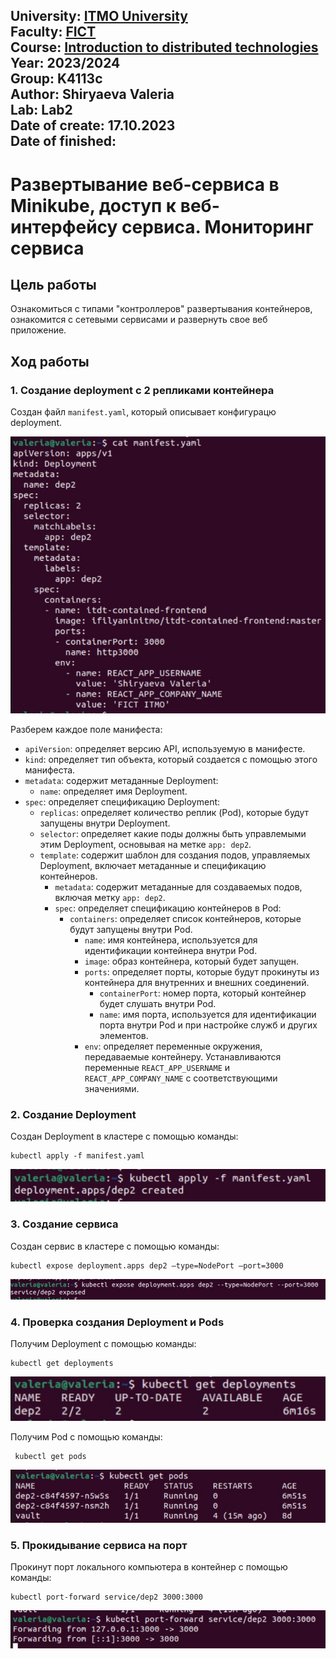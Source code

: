 University: [ITMO University](https://itmo.ru/ru/)  
Faculty: [FICT](https://fict.itmo.ru)  
Course: [Introduction to distributed technologies](https://github.com/itmo-ict-faculty/introduction-to-distributed-technologies)  
Year: 2023/2024  
Group: K4113c  
Author: Shiryaeva Valeria  
Lab: Lab2  
Date of create: 17.10.2023  
Date of finished:
---
# Развертывание веб-сервиса в Minikube, доступ к веб-интерфейсу сервиса. Мониторинг сервиса
## Цель работы
Ознакомиться с типами "контроллеров" развертывания контейнеров, ознакомится с сетевыми сервисами и развернуть свое веб приложение.
## Ход работы
### 1. Создание deployment с 2 репликами контейнера
Создан файл `manifest.yaml`, который описывает конфигурацю deployment.

![manifest](/lab2/screenshots/manifest.jpg)

Разберем каждое поле манифеста:
- `apiVersion`: определяет версию API, используемую в манифесте.
- `kind`: определяет тип объекта, который создается с помощью этого манифеста.
- `metadata`: содержит метаданные Deployment:
  - `name`: определяет имя Deployment.
- `spec`: определяет спецификацию Deployment:
  - `replicas`: определяет количество реплик (Pod), которые будут запущены внутри Deployment.
  - `selector`: определяет какие поды должны быть управлемыми этим Deployment, основывая на метке `app: dep2`.
  - `template`: cодержит шаблон для создания подов, управляемых Deployment, включает метаданные и спецификацию контейнеров.
      - `metadata`: содержит метаданные для создаваемых подов, включая метку `app: dep2`.
      - `spec`: определяет спецификацию контейнеров в Pod:
          - `containers`: определяет список контейнеров, которые будут запущены внутри Pod.
            - `name`: имя контейнера, используется для идентификации контейнера внутри Pod.
            - `image`: образ контейнера, который будет запущен.
            - `ports`: определяет порты, которые будут прокинуты из контейнера для внутренних и внешних соединений.
                - `containerPort`: номер порта, который контейнер будет слушать внутри Pod.
                - `name`: имя порта, используется для идентификации порта внутри Pod и при настройке служб и других элементов.
            - `env`: определяет переменные окружения, передаваемые контейнеру. Устанавливаются переменные `REACT_APP_USERNAME` и `REACT_APP_COMPANY_NAME` с соответствующими значениями.

### 2. Создание Deployment
Создан Deployment в кластере с помощью команды:
```
kubectl apply -f manifest.yaml
```

![deployment_create](/lab2/screenshots/deployment_create.jpg)

### 3. Создание сервиса
Создан сервис в кластере с помощью команды:
```
kubectl expose deployment.apps dep2 —type=NodePort —port=3000
```

![service_create](/lab2/screenshots/service_create.jpg)

### 4. Проверка создания Deployment и Pods
Получим Deployment с помощью команды:
```
kubectl get deployments
```

![deployment_get](/lab2/screenshots/deployment_get.jpg)

Получим Pod с помощью команды:
```
 kubectl get pods
```

![pods_get](/lab2/screenshots/pods_get.jpg)

### 5. Прокидывание сервиса на порт
Прокинут порт локального компьютера в контейнер с помощью команды:
```
kubectl port-forward service/dep2 3000:3000
```

![connection](/lab2/screenshots/connection.jpg)


